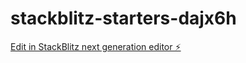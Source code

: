 # stackblitz-starters-dajx6h

[Edit in StackBlitz next generation editor ⚡️](https://stackblitz.com/~/github.com/mielah/stackblitz-starters-dajx6h)